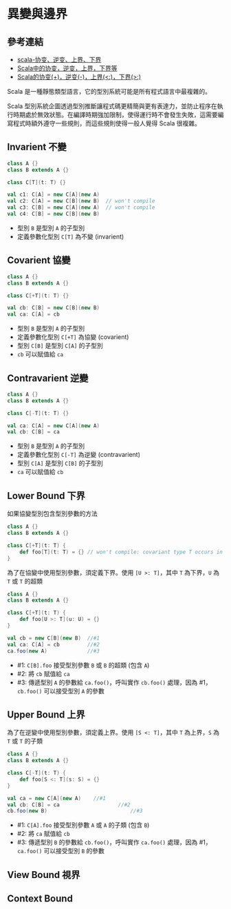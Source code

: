 # 異變與邊界

## 參考連結
- [scala-协变、逆变、上界、下界](http://www.cnblogs.com/jacksu-tencent/p/4979666.html)
- [Scala中的协变，逆变，上界，下界等](http://www.tuicool.com/articles/uYvyAbB)
- [Scala的协变(+)，逆变(-)，上界(<:)，下界(>:)](http://my.oschina.net/xinxingegeya/blog/486671)

Scala 是一種靜態類型語言，它的型別系統可能是所有程式語言中最複雜的。

Scala 型別系統企圖透過型別推斷讓程式碼更精簡與更有表達力，並防止程序在執行時期處於無效狀態。在編譯時期強加限制，使得運行時不會發生失敗，這需要編寫程式時額外遵守一些規則，而這些規則使得一般人覺得 Scala 很複雜。

## Invarient 不變
```scala
class A {}
class B extends A {}

class C[T](t: T) {}

val c1: C[A] = new C[A](new A)
val c2: C[A] = new C[B](new B)  // won't compile
val c3: C[B] = new C[A](new A)  // won't compile
val c4: C[B] = new C[B](new B)
```

- 型別 `B` 是型別 `A` 的子型別
- 定義參數化型別 `C[T]` 為不變 (invarient)

## Covarient 協變
```scala
class A {}
class B extends A {}

class C[+T](t: T) {}

val cb: C[B] = new C[B](new B)
val ca: C[A] = cb
```

- 型別 `B` 是型別 `A` 的子型別
- 定義參數化型別 `C[+T]` 為協變 (covarient)
- 型別 `C[B]` 是型別 `C[A]` 的子型別
- `cb` 可以賦值給 `ca`

## Contravarient 逆變
```scala
class A {}
class B extends A {}

class C[-T](t: T) {}

val ca: C[A] = new C[A](new A)
val cb: C[B] = ca
```

- 型別 `B` 是型別 `A` 的子型別
- 定義參數化型別 `C[-T]` 為逆變 (contravarient)
- 型別 `C[A]` 是型別 `C[B]` 的子型別
- `ca` 可以賦值給 `cb`

## Lower Bound 下界
如果協變型別包含型別參數的方法
```scala
class A {}
class B extends A {}

class C[+T](t: T) {
	def foo[T](t: T) = {} // won't compile: covariant type T occurs in contravariant position in type T of value t
}
```

為了在協變中使用型別參數，須定義下界。使用 `[U >: T]`，其中 `T` 為下界，`U` 為 `T` 或 `T` 的超類
```scala
class A {}
class B extends A {}

class C[+T](t: T) {
	def foo[U >: T](u: U) = {}
}

val cb = new C[B](new B)  //#1
val ca: C[A] = cb         //#2
ca.foo(new A)             //#3
```
- #1: `C[B].foo` 接受型別參數 `B` 或 `B` 的超類 (包含 `A`)
- #2: 將 `cb` 賦值給 `ca`
- #3: 傳遞型別 `A` 的參數給 `ca.foo()`，呼叫實作 `cb.foo()` 處理，因為 #1，`cb.foo()` 可以接受型別 `A` 的參數

## Upper Bound 上界
為了在逆變中使用型別參數，須定義上界。使用 `[S <: T]`，其中 `T` 為上界，`S` 為 `T` 或 `T` 的子類
```scala
class A {}
class B extends A {}

class C[-T](t: T) {
	def foo[S <: T](s: S) = {}
}

val ca = new C[A](new A)	//#1
val cb: C[B] = ca					//#2
cb.foo(new B)							//#3
```
- #1: `C[A].foo` 接受型別參數 `A` 或 `A` 的子類 (包含 `B`)
- #2: 將 `ca` 賦值給 `cb`
- #3: 傳遞型別 `B` 的參數給 `cb.foo()`，呼叫實作 `ca.foo()` 處理，因為 #1，`ca.foo()` 可以接受型別 `B` 的參數

## View Bound 視界

## Context Bound 
